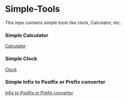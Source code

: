 # Simple-Tools

<p>This repo contains simple tools like clock, Calculator, etc.</p>

<h3>Simple Calculator</h3> <a href="https://raj457036.github.io/Simple-Tools/calculator.html">Calculator</a>
<h3>Simple Clock</h3> <a href="https://raj457036.github.io/Simple-Tools/Clock.html">Clock</a>
<h3>Simple Infix to Postfix or Prefix convertor</h3> <a href="https://raj457036.github.io/Simple-Tools/infixToPreOrPost.html">Infix to Postfix or Prefix convertor</a>
